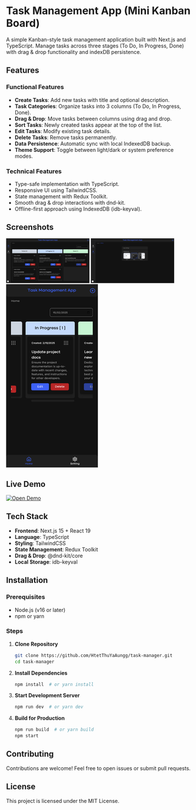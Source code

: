 # Task Management App (Mini Kanban Board)


A simple Kanban-style task management application built with Next.js and TypeScript. Manage tasks across three stages (To Do, In Progress, Done) with drag & drop functionality and indexDB persistence.

## Features

### Functional Features
- **Create Tasks**: Add new tasks with title and optional description.
- **Task Categories**: Organize tasks into 3 columns (To Do, In Progress, Done).
- **Drag & Drop**: Move tasks between columns using drag and drop.
- **Sort Tasks**: Newly created tasks appear at the top of the list.
- **Edit Tasks**: Modify existing task details.
- **Delete Tasks**: Remove tasks permanently.
- **Data Persistence**: Automatic sync with local IndexedDB backup.
- **Theme Support**: Toggle between light/dark or system preference modes.


### Technical Features
- Type-safe implementation with TypeScript.
- Responsive UI using TailwindCSS.
- State management with Redux Toolkit.
- Smooth drag & drop interactions with dnd-kit.
- Offline-first approach using IndexedDB (idb-keyval).

## Screenshots
<div>
  <img src="/public/images/home-screen.png" width="45%" alt="Home Screen">
  <img src="/public/images/setting-screen.png" width="45%" alt="Setting Screen">
<img src="/public/images/mobile-view.png" width="250px" height="500px" alt="Mobile View">
</div>

## Live Demo
[![Open Demo](https://img.shields.io/badge/TRY_IT-HERE-blue?style=for-the-badge)](https://task-manager-six-ecru.vercel.app)


## Tech Stack

- **Frontend**: Next.js 15 + React 19
- **Language**: TypeScript
- **Styling**: TailwindCSS
- **State Management**: Redux Toolkit
- **Drag & Drop**: @dnd-kit/core
- **Local Storage**: idb-keyval

## Installation

### Prerequisites
- Node.js (v16 or later)
- npm or yarn

### Steps
1. **Clone Repository**
   ```bash
   git clone https://github.com/HtetThuYaAungg/task-manager.git
   cd task-manager
   ```
2. **Install Dependencies**
   ```bash
   npm install  # or yarn install
   ```
3. **Start Development Server**
   ```bash
   npm run dev  # or yarn dev
   ```
4. **Build for Production**
   ```bash
   npm run build  # or yarn build
   npm start
   ```

## Contributing
Contributions are welcome! Feel free to open issues or submit pull requests.

## License
This project is licensed under the MIT License.


